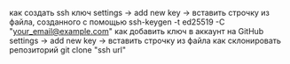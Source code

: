 как создать ssh ключ
    settings -> add new key -> вставить строчку из файла, созданного с помощью ssh-keygen -t ed25519 -C "your_email@example.com"
как добавить ключ в аккаунт на GitHub
    settings -> add new key -> вставить строчку из файла 
как склонировать репозиторий
    git clone "ssh url"
    